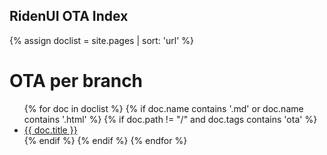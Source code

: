 ## RidenUI OTA Index

{% assign doclist = site.pages | sort: 'url'  %}

# OTA per branch

<ul>
  {% for doc in doclist %}
    {% if doc.name contains '.md' or doc.name contains '.html' %}
      {% if doc.path != "/" and doc.tags contains 'ota' %}
        <li><a href="{{ site.baseurl }}{{ doc.url }}">{{ doc.title }}</a></li>
      {% endif %}
    {% endif %}
  {% endfor %}
</ul>
